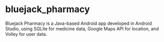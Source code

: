 # bluejack_pharmacy
Bluejack Pharmacy is a Java-based Android app developed in Android Studio, using SQLite for medicine data, Google Maps API for location, and Volley for user data.
